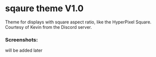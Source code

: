 # sqaure theme V1.0

Theme for displays with square aspect ratio, like the HyperPixel Square. Courtesy of Kevin from the Discord server.

### Screenshots:

will be added later